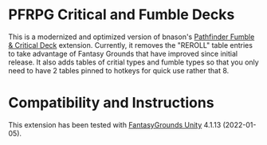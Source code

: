 # PFRPG Critical and Fumble Decks
This is a modernized and optimized version of bnason's [Pathfinder Fumble & Critical Deck](https://www.fantasygrounds.com/forums/showthread.php?16642-MOD-Pathfinder-Fumble-amp-Critical-Deck) extension. Currently, it removes the "REROLL" table entries to take advantage of Fantasy Grounds that have improved since initial release. It also adds tables of critial types and fumble types so that you only need to have 2 tables pinned to hotkeys for quick use rather that 8.

# Compatibility and Instructions
This extension has been tested with [FantasyGrounds Unity](https://www.fantasygrounds.com/home/FantasyGroundsUnity.php) 4.1.13 (2022-01-05).

